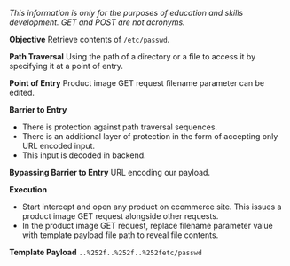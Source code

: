 *This information is only for the purposes of education and skills development. GET and POST are not acronyms.*

**Objective**
Retrieve contents of  `/etc/passwd`.

**Path Traversal**
Using the path of a directory or a file to access it by specifying it at a point of entry.

**Point of Entry**
Product image GET request filename parameter can be edited.

**Barrier to Entry**
- There is protection against path traversal sequences. 
- There is an additional layer of protection in the form of accepting only URL encoded input. 
- This input is decoded in backend.

**Bypassing Barrier to Entry**
URL encoding our payload.

**Execution**
- Start intercept and open any product on ecommerce site. This issues a product image GET request alongside other requests.
- In the product image GET request, replace filename parameter value with template payload file path to reveal file contents.

**Template Payload**
`..%252f..%252f..%252fetc/passwd`


